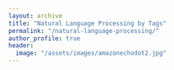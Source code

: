 ```yaml
---
layout: archive
title: "Natural Language Processing by Tags"
permalink: "/natural-language-processing/"
author_profile: true
header:
  image: "/assets/images/amazonechodot2.jpg"
---
```

